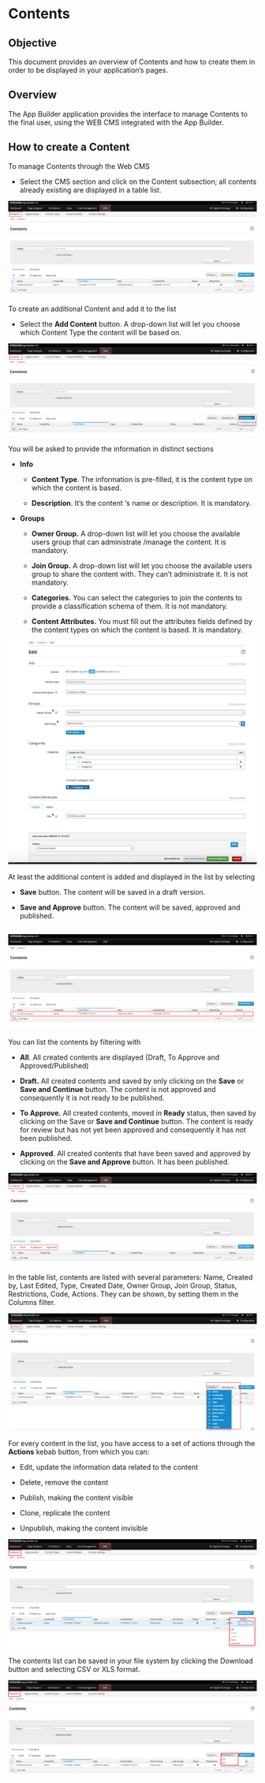 # Contents

## Objective

This document provides an overview of Contents and how to create them in
order to be displayed in your application’s pages.

## Overview

The App Builder application provides the interface to manage Contents to
the final user, using the WEB CMS integrated with the App Builder.

## How to create a Content

To manage Contents through the Web CMS

-   Select the CMS section and click on the Content subsection; all
    contents already existing are displayed in a table list.

![image](./extracted-media/media/Content1.png)

To create an additional Content and add it to the list

-   Select the **Add Content** button. A drop-down list will let you
    choose which Content Type the content will be based on.

![image](./extracted-media/media/Content2.png)

You will be asked to provide the information in distinct sections

-   **Info**

    -   **Content Type**. The information is pre-filled, it is the
        content type on which the content is based.

    -   **Description**. It’s the content ‘s name or description. It is
        mandatory.

-   **Groups**

    -   **Owner Group.** A drop-down list will let you choose the
        available users group that can administrate /manage the content.
        It is mandatory.

    -   **Join Group.** A drop-down list will let you choose the
        available users group to share the content with. They can’t
        administrate it. It is not mandatory.

    -   **Categories.** You can select the categories to join the
        contents to provide a classification schema of them. It is not
        mandatory.

    -   **Content Attributes.** You must fill out the attributes fields
        defined by the content types on which the content is based. It
        is mandatory.

![image](./extracted-media/media/Content3.png)

At least the additional content is added and displayed in the list by
selecting

-   **Save** button. The content will be saved in a draft version.

-   **Save and Approve** button. The content will be saved, approved and
    published.

## ![image](./extracted-media/media/Content4.png)

You can list the contents by filtering with

-   **All**. All created contents are displayed (Draft, To Approve and
    Approved/Published)

-   **Draft.** All created contents and saved by only clicking on the
    **Save** or **Save and Continue** button. The content is not
    approved and consequently it is not ready to be published.

-   **To Approve.** All created contents, moved in **Ready** status,
    then saved by clicking on the Save or **Save and Continue** button.
    The content is ready for review but has not yet been approved and
    consequently it has not been published.

-   **Approved**. All created contents that have been saved and approved
    by clicking on the **Save and Approve** button. It has been
    published.

![image](./extracted-media/media/Content5.png)

In the table list, contents are listed with several parameters: Name,
Created by, Last Edited, Type, Created Date, Owner Group, Join Group,
Status, Restrictions, Code, Actions. They can be shown, by setting them
in the Columns filter.

![image](./extracted-media/media/Content6.png)

For every content in the list, you have access to a set of actions
through the **Actions** kebab button, from which you can:

-   Edit, update the information data related to the content

-   Delete, remove the content

-   Publish, making the content visible

-   Clone, replicate the content

-   Unpublish, making the content invisible

![image](./extracted-media/media/Content7.png)

The contents list can be saved in your file system by clicking the
Download button and selecting CSV or XLS format.

![image](./extracted-media/media/Content8.png)

